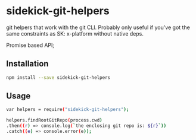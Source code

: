 # sidekick-git-helpers

git helpers that work with the git CLI. Probably only useful if you've got the same constraints as SK: x-platform without native deps.

Promise based API;

## Installation

```sh
npm install --save sidekick-git-helpers
```

## Usage

```sh
var helpers = require("sidekick-git-helpers");

helpers.findRootGitRepo(process.cwd)
.then((r) => console.log(`the enclosing git repo is: ${r}`))
.catch((e) => console.error(e));
```

